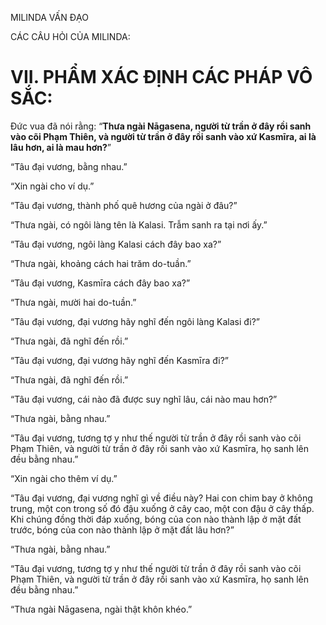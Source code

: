 MILINDA VẤN ĐẠO

CÁC CÂU HỎI CỦA MILINDA:

# VII. PHẨM XÁC ĐỊNH CÁC PHÁP VÔ SẮC:

Đức vua đã nói rằng: “**Thưa ngài Nāgasena, người từ trần ở đây rồi sanh vào cõi Phạm Thiên, và người từ trần ở đây rồi sanh vào xứ Kasmīra, ai là lâu hơn, ai là mau hơn?**”

“Tâu đại vương, bằng nhau.”

“Xin ngài cho ví dụ.”

“Tâu đại vương, thành phố quê hương của ngài ở đâu?”

“Thưa ngài, có ngôi làng tên là Kalasi. Trẫm sanh ra tại nơi ấy.”

“Tâu đại vương, ngôi làng Kalasi cách đây bao xa?”

“Thưa ngài, khoảng cách hai trăm do-tuần.”

“Tâu đại vương, Kasmīra cách đây bao xa?”

“Thưa ngài, mười hai do-tuần.”

“Tâu đại vương, đại vương hãy nghĩ đến ngôi làng Kalasi đi?”

“Thưa ngài, đã nghĩ đến rồi.”

“Tâu đại vương, đại vương hãy nghĩ đến Kasmīra đi?”

“Thưa ngài, đã nghĩ đến rồi.”

“Tâu đại vương, cái nào đã được suy nghĩ lâu, cái nào mau hơn?”

“Thưa ngài, bằng nhau.”

“Tâu đại vương, tương tợ y như thế người từ trần ở đây rồi sanh vào cõi Phạm Thiên, và người từ trần ở đây rồi sanh vào xứ Kasmīra, họ sanh lên đều bằng nhau.”

“Xin ngài cho thêm ví dụ.”

“Tâu đại vương, đại vương nghĩ gì về điều này? Hai con chim bay ở không trung, một con trong số đó đậu xuống ở cây cao, một con đậu ở cây thấp. Khi chúng đồng thời đáp xuống, bóng của con nào thành lập ở mặt đất trước, bóng của con nào thành lập ở mặt đất lâu hơn?”

“Thưa ngài, bằng nhau.”

“Tâu đại vương, tương tợ y như thế người từ trần ở đây rồi sanh vào cõi Phạm Thiên, và người từ trần ở đây rồi sanh vào xứ Kasmīra, họ sanh lên đều bằng nhau.”

“Thưa ngài Nāgasena, ngài thật khôn khéo.”

